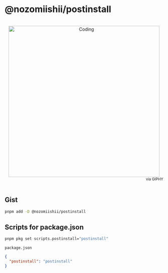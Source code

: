 # @nozomiishii/postinstall

<!-- Main Image -->
<br>
<div align="center">
  <img src="https://media.giphy.com/media/z5pDjpG4FZZXDVNb9X/giphy.gif" alt="Coding" width="480" />
</div>
<div align="right">
  <small>via GIPHY</small>
</div>
<br>

## Gist

```bash
pnpm add -D @nozomiishii/postinstall
```

## Scripts for package.json

```bash
pnpm pkg set scripts.postinstall="postinstall"
```

`package.json`

```json
{
  "postinstall": "postinstall"
}
```
